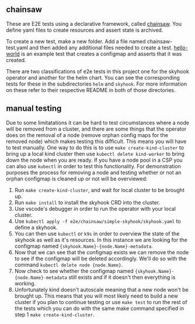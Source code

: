 ## chainsaw
These are E2E tests using a declarative framework, called [chainsaw](https://github.com/kyverno/chainsaw). You define yaml files to create resources and assert state is archived.


To create a new test, make a new folder. Add a file named chainsaw-test.yaml and then added any additional files needed to create a test. [hello-world](./chainsaw/hello-world/) is an example test that creates a configmap and asserts that it was created.

There are two classifications of e2e tests in this project one for the skyhook operator and another for the helm chart. You can see the corresponding tests for these in the subdirectories `helm` and `skyhook`. For more information on these refer to their respective README in both of those directories.

## manual testing
Due to some limitatations it can be hard to test circumstances where a node will be removed from a cluster, and there are some things that the operator does on the removal of a node (remove orphan config maps for the removed node) which makes testing this difficult. This means you will have to test manually. One way to do this is to use `make create-kind-cluster` to bring up a local kind cluster then use `kubectl delete kind-worker` to bring down the node when you are ready. If you have a node pool in a CSP you can also use `kubectl` in order to test this functionality. For demonstration purposes the process for removing a node and testing whether or not an orphan configmap is cleaned up or not will be overviewed:

1. Run `make create-kind-cluster`, and wait for local cluster to be brought up.
2. Run `make install` to install the skyhook CRD into the cluster.
3. Use vscode's debugger in order to run the operator with your local cluster.
4. Use `kubectl apply -f e2e/chainsaw/simple-skyhook/skyhook.yaml` to define a skyhook.
5. You can then use `kubectl` or `k9s` in order to overview the state of the skyhook as well as it's resources. In this instance we are looking for the configmap named `{skyhook.Name}-{node.Name}-metadata`. 
6. Now that we can see that the configmap exists we can remove the node to see if the configmap will be deleted accordingly. We'll do so with the command `kubectl delete node {node.Name}`.
7. Now check to see whether the configmap named `{skyhook.Name}-{node.Name}-metadata` still exists and if it doesn't then everything is working.
8. Unfortunately kind doesn't autoscale meaning that a new node won't be brought up. This means that you will most likely need to build a new cluster if you plan to continue testing or use `make test` to run the rest of the tests which you can do with the same make command specified in step 1 `make create-kind-cluster`.